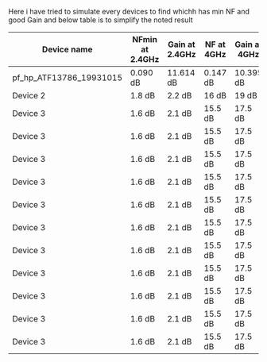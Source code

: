 Here i have tried to simulate every devices to find whichh has min NF and good Gain and below table is to simplify the noted result


| Device name                | NFmin at 2.4GHz | Gain at 2.4GHz |    NF at 4GHz  | Gain at 4GHz |
|----------------------------|-----------------|----------------|----------------|--------------|
| pf_hp_ATF13786_19931015    | 0.090 dB        | 11.614 dB      | 0.147 dB       | 10.395 dB    |
| Device 2                   | 1.8 dB          | 2.2 dB         | 16 dB          | 19 dB        |
| Device 3                   | 1.6 dB          | 2.1 dB         | 15.5 dB        | 17.5 dB      |
| Device 3                   | 1.6 dB          | 2.1 dB         | 15.5 dB        | 17.5 dB      |
| Device 3                   | 1.6 dB          | 2.1 dB         | 15.5 dB        | 17.5 dB      |
| Device 3                   | 1.6 dB          | 2.1 dB         | 15.5 dB        | 17.5 dB      |
| Device 3                   | 1.6 dB          | 2.1 dB         | 15.5 dB        | 17.5 dB      |
| Device 3                   | 1.6 dB          | 2.1 dB         | 15.5 dB        | 17.5 dB      |
| Device 3                   | 1.6 dB          | 2.1 dB         | 15.5 dB        | 17.5 dB      |
| Device 3                   | 1.6 dB          | 2.1 dB         | 15.5 dB        | 17.5 dB      |
| Device 3                   | 1.6 dB          | 2.1 dB         | 15.5 dB        | 17.5 dB      |
| Device 3                   | 1.6 dB          | 2.1 dB         | 15.5 dB        | 17.5 dB      |
| Device 3                   | 1.6 dB          | 2.1 dB         | 15.5 dB        | 17.5 dB      |
